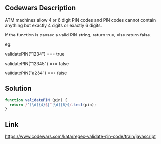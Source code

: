 ## Codewars Description
ATM machines allow 4 or 6 digit PIN codes and PIN codes cannot contain anything but exactly 4 digits or exactly 6 digits.

If the function is passed a valid PIN string, return true, else return false.

eg:

validatePIN("1234") === true

validatePIN("12345") === false

validatePIN("a234") === false

## Solution
```Javascript
function validatePIN (pin) {
  return /^[\d]{4}$|^[\d]{6}$/.test(pin);
}
```

## Link
https://www.codewars.com/kata/regex-validate-pin-code/train/javascript
